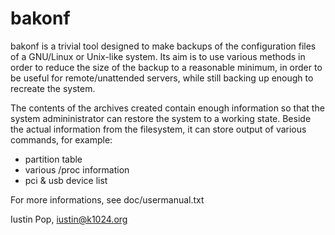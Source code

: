 # bakonf

bakonf is a trivial tool designed to make backups of the configuration
files of a GNU/Linux or Unix-like system. Its aim is to use various
methods in order to reduce the size of the backup to a reasonable
minimum, in order to be useful for remote/unattended servers, while
still backing up enough to recreate the system.

The contents of the archives created contain enough information so that
the system admininistrator can restore the system to a working state.
Beside the actual information from the filesystem, it can store output
of various commands, for example:

- partition table
- various /proc information
- pci & usb device list

For more informations, see doc/usermanual.txt

Iustin Pop, <iustin@k1024.org>
